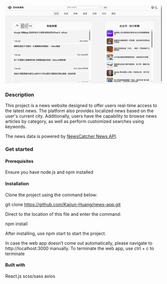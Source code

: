 ![project screenshot](src/assets/projectScreenshot.png)

### Description

This project is a news website designed to offer users real-time access to the latest news. The platform also provides localized news based on the user's current city. Additionally, users have the capability to browse news articles by category, as well as perform customized searches using keywords.

The news data is powered by [NewsCatcher News API](https://newscatcherapi.com/).

### Get started

#### Prerequisites

Ensure you have node.js and npm installed

#### Installation

Clone the project using the command below:

git clone https://github.com/Kaijun-Huang/news-app.git

Direct to the location of this file and enter the command:

npm install

After installing, use npm start to start the project.

In case the web app doesn’t come out automatically, please navigate to http://localhost:3000 manually.
To terminate the web app, use ctrl + c to terminate

#### Built with

React.js
scss/sass
axios
